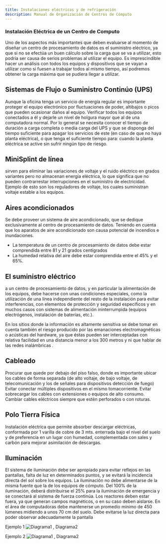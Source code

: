 ```yaml
---
title: Instalaciones eléctricas y de refrigeración
description: Manual de Organización de Centros de Cómputo
---
```

### Instalación Eléctrica de un Centro de Computo
Uno de los aspectos más importantes que deben evaluarse al momento de diseñar un centro de procesamiento de datos es el suministro eléctrico, ya que si no se efectúa un buen cálculo sobre la carga que se va a utilizar, esto podría ser causa de serios problemas al utilizar el equipo. Es imprescindible hacer un análisis con todos los equipos y dispositivos que se vayan a utilizar como si fuesen a trabajar todos al mismo tiempo, así podremos obtener la carga máxima que se pudiera llegar a utilizar.

## Sistemas de Flujo o Suministro Continúo (UPS)
Aunque la oficina tenga un servicio de energía regular es importante proteger el equipo electrónico por fluctuaciones de poder, altibajos o picos que pueden ocasionar daños al equipo.
Verificar todos los equipos conectados a él y dejarle un nivel de holgura mayor que al de una computadora normal. Por lo general se necesita conocer el tiempo de duración a carga completa o media carga del UPS y que se disponga del tiempo suficiente para apagar los servicios de este (en caso de que no haya planta eléctrica), o que tenga el suficiente tiempo para: cuando la planta eléctrica se active sin sufrir ningún tipo de riesgo.

## MiniSplint de línea
sirven para eliminar las variaciones de voltaje y el ruido eléctrico en grados variantes pero no almacenan energía eléctrica, lo que significa que no pueden contrarrestar interrupciones en el suministro de electricidad. Ejemplo de esto son los reguladores de voltaje, los cuales suministran voltaje estable a los equipos.

## Aires acondicionados
Se debe proveer un sistema de aire acondicionado, que se dedique exclusivamente al centro de procesamiento de datos. Teniendo en cuenta que los aparatos de aire acondicionado son causa potencial de incendios e inundaciones.
* La temperatura de un centro de procesamiento de datos debe estar comprendida entre 81 y 21 grados centígrados
* La humedad relativa del aire debe estar comprendida entre el 45% y el 65%.

## El suministro eléctrico
a un centro de procesamiento de datos, y en particular la alimentación de los equipos, debe hacerse con unas condiciones especiales, como la utilización de una línea independiente del resto de la instalación para evitar interferencias, con elementos de protección y seguridad específicos y en muchos casos con sistemas de alimentación ininterrumpida (equipos electrógenos, instalación de baterías, etc.).

En los sitios donde la información es altamente sensitiva se debe tomar en cuenta también el riesgo producido por las emanaciones electromagnéticas o acústicas del hardware, ya que éstas pueden ser interceptadas con relativa facilidad en una distancia menor a los 300 metros y ni que hablar de las redes inalámbricas .

## Cableado
Procurar que quede por debajo del piso falso, donde es importante ubicar los cables de forma separada (de alto voltaje, de bajo voltaje, de telecomunicación y los de señales para dispositivos detección de fuego)
Evitar conectar múltiples dispositivos en el mismo tomacorriente.
Evitar sobrecargar los cables con extensiones o equipos de alto consumo.
Cambiar cables eléctricos siempre que estén perforados o con roturas.

## Polo Tierra Física
Instalación eléctrica que permite absorber descargar eléctricas, conformada por 1 varilla de cobre de 3 mts. enterrada bajo el nivel del suelo y de preferencia en un lugar con humedad, complementada con sales y carbón para mejorar asimilación de descargas.

## Iluminación
El sistema de iluminación debe ser apropiado para evitar reflejos en las pantallas, falta de luz en determinados puntos, y se evitará la incidencia directa del sol sobre los equipos.
La iluminación no debe alimentarse de la misma fuente que la de los equipos de cómputo.
Del 100% de la iluminación, deberá distribuirse el 25% para la iluminación de emergencia y se conectará al sistema de fuerza continúa.
Los reactores deben estar fuera, ya que generan campos magnéticos, o en su caso deben aislarse.
En el área de computadoras debe mantenerse un promedio mínimo de 450 lúmenes midiendo a unos 70 cm del suelo.
Debe evitarse la luz directa para poder observar adecuadamente la pantalla

Ejemplo 1
![Diagrama1 , Diagrama2](https://manualcc.eloychavez.dev/Diagrama1.jpg)

Ejemplo 2
![Diagrama1 , Diagrama2](https://manualcc.eloychavez.dev/Diagrama2.jpg)